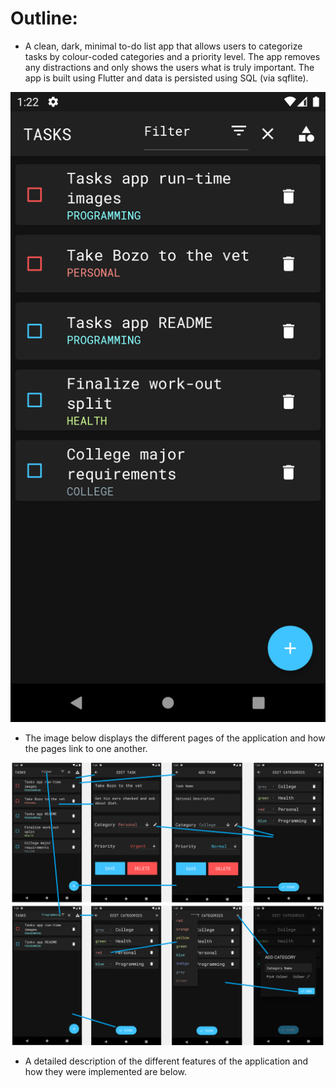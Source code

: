 # Outline:

- A clean, dark, minimal to-do list app that allows users to categorize tasks by colour-coded categories and a priority level. The app removes any distractions and only shows the users what is truly important. The app is built using Flutter and data is persisted using SQL (via sqflite).

![alt-text](https://github.com/akashvshroff/To_Do_List_App/blob/master/runtime_images/home_screen.png)

- The image below displays the different pages of the application and how the pages link to one another.

![alt-text](https://github.com/akashvshroff/To_Do_List_App/blob/master/runtime_images/app_routing.png)

- A detailed description of the different features of the application and how they were implemented are below.
